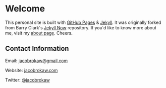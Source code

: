 # Welcome

This personal site is built with [GitHub Pages](https://pages.github.com/) & [Jekyll](https://jekyllrb.com/). It was originally forked from Barry Clark's [Jekyll Now](https://github.com/barryclark/jekyll-now) repository. If you'd like to know more about me, visit my [about page](http://jacobrokaw.com/about). Cheers.


## Contact Information

Email:  [jacobrokaw@gmail.com](mailto:jacobrokaw@gmail.com)

Website: [jacobrokaw.com](http://www.jacobrokaw.com)

Twitter: [@jacobrokaw](https://twitter.com/@jacobrokaw)
